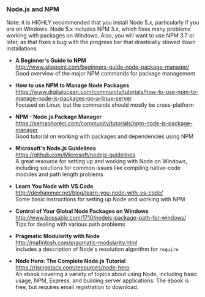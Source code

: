 ### Node.js and NPM

Note: it is HIGHLY recommended that you install Node 5.x, particularly if you are on Windows.  Node 5.x 
includes NPM 3.x, which fixes many problems working with packages on Windows.  Also, you will want to use 
NPM 3.7 or later, as that fixes a bug with the progress bar that drastically slowed down installations.

- **A Beginner's Guide to NPM**  
  http://www.sitepoint.com/beginners-guide-node-package-manager/  
  Good overview of the major NPM commands for package management
  
- **How to use NPM to Manage Node Packages**  
  https://www.digitalocean.com/community/tutorials/how-to-use-npm-to-manage-node-js-packages-on-a-linux-server  
  Focused on Linux, but the commands should mostly be cross-platform  
  
- **NPM - Node.js Package Manager**  
  https://semaphoreci.com/community/tutorials/npm-node-js-package-manager  
  Good tutorial on working with packages and dependencies using NPM
  
- **Microsoft's Node.js Guidelines**  
  https://github.com/Microsoft/nodejs-guidelines  
  A great resource for setting up and working with Node on Windows, including solutions for common issues like compiling native-code modules and path length problems
  
- **Learn You Node with VS Code**  
  http://devhammer.net/blog/learn-you-node-with-vs-code/  
  Some basic instructions for setting up Node and working with NPM
  
- **Control of Your Global Node Packages on Windows**  
  http://www.bossable.com/1710/nodejs-package-path-for-windows/  
  Tips for dealing with various path problems

- **Pragmatic Modularity with Node**  
  http://mafintosh.com/pragmatic-modularity.html  
  Includes a description of Node's resolution algorithm for `require`
  
- **Node Hero: The Complete Node.js Tutorial**  
  https://risingstack.com/resources/node-hero  
  An ebook covering a variety of topics about using Node, including basic usage, NPM, Express, and building server applications.  The ebook is free, but requires email registration to download.
